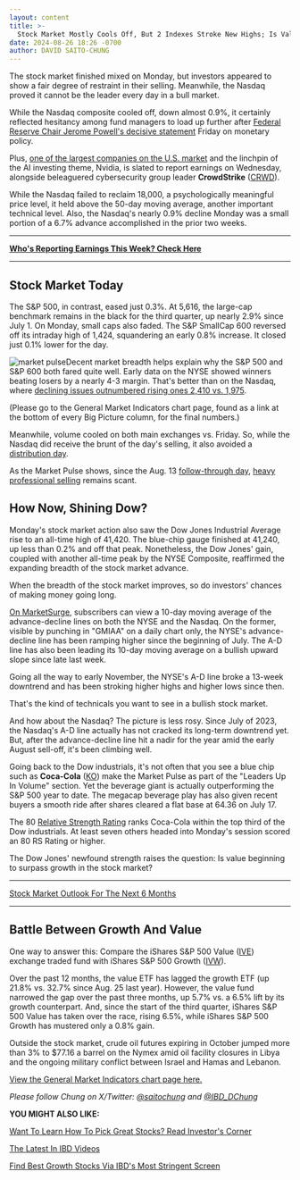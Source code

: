 ```yaml
---
layout: content
title: >-
  Stock Market Mostly Cools Off, But 2 Indexes Stroke New Highs; Is Value Beating Growth Now?
date: 2024-08-26 18:26 -0700
author: DAVID SAITO-CHUNG
---
```






The stock market finished mixed on Monday, but investors appeared to show a fair degree of restraint in their selling. Meanwhile, the Nasdaq proved it cannot be the leader every day in a bull market.




While the Nasdaq composite cooled off, down almost 0.9%, it certainly reflected hesitancy among fund managers to load up further after [Federal Reserve Chair Jerome Powell's decisive statement](https://www.investors.com/news/economy/jackson-hole-federal-reserve-chairman-jerome-powell-rate-cuts-labor-market-sp-500/) Friday on monetary policy.


Plus, [one of the largest companies on the U.S. market](https://www.investors.com/news/technology/nvidia-stock-nvda-preview-fiscal-q2-2025-earnings/) and the linchpin of the AI investing theme, Nvidia, is slated to report earnings on Wednesday, alongside beleaguered cybersecurity group leader **CrowdStrike** ([CRWD](https://research.investors.com/quote.aspx?symbol=CRWD)).


While the Nasdaq failed to reclaim 18,000, a psychologically meaningful price level, it held above the 50-day moving average, another important technical level. Also, the Nasdaq's nearly 0.9% decline Monday was a small portion of a 6.7% advance accomplished in the prior two weeks.




---


[**Who's Reporting Earnings This Week? Check Here**](https://www.investors.com/research/earnings-calendar-analyst-estimates-stocks-to-watch/)




---


Stock Market Today
------------------


The S&P 500, in contrast, eased just 0.3%. At 5,616, the large-cap benchmark remains in the black for the third quarter, up nearly 2.9% since July 1. On Monday, small caps also faded. The S&P SmallCap 600 reversed off its intraday high of 1,424, squandering an early 0.8% increase. It closed just 0.1% lower for the day.



![market pulse](https://www.investors.com/wp-content/uploads/2024/08/MP082624-249x300.jpg)Decent market breadth helps explain why the S&P 500 and S&P 600 both fared quite well. Early data on the NYSE showed winners beating losers by a nearly 4-3 margin. That's better than on the Nasdaq, where [declining issues outnumbered rising ones 2,410 vs. 1,975](https://www.nasdaq.com/market-activity/daily-market-statistics).


(Please go to the General Market Indicators chart page, found as a link at the bottom of every Big Picture column, for the final numbers.)


Meanwhile, volume cooled on both main exchanges vs. Friday. So, while the Nasdaq did receive the brunt of the day's selling, it also avoided a [distribution day](https://www.investors.com/how-to-invest/investors-corner/how-to-spot-stock-market-tops-track-the-distribution-days/).


As the Market Pulse shows, since the Aug. 13 [follow-through day](https://www.investors.com/how-to-invest/investors-corner/follow-through-signals-market-uptrend/), [heavy professional selling](https://www.investors.com/how-to-invest/investors-corner/how-do-you-spot-a-major-market-top-easy-look-for-heavy-distribution/) remains scant.


How Now, Shining Dow?
---------------------


Monday's stock market action also saw the Dow Jones Industrial Average rise to an all-time high of 41,420. The blue-chip gauge finished at 41,240, up less than 0.2% and off that peak. Nonetheless, the Dow Jones' gain, coupled with another all-time peak by the NYSE Composite, reaffirmed the expanding breadth of the stock market advance.


When the breadth of the stock market improves, so do investors' chances of making money going long.


[On MarketSurge](https://marketsurge.investors.com/?src=A012BF), subscribers can view a 10-day moving average of the advance-decline lines on both the NYSE and the Nasdaq. On the former, visible by punching in "GMIAA" on a daily chart only, the NYSE's advance-decline line has been ramping higher since the beginning of July. The A-D line has also been leading its 10-day moving average on a bullish upward slope since late last week.


Going all the way to early November, the NYSE's A-D line broke a 13-week downtrend and has been stroking higher highs and higher lows since then.


That's the kind of technicals you want to see in a bullish stock market.


And how about the Nasdaq? The picture is less rosy. Since July of 2023, the Nasdaq's A-D line actually has not cracked its long-term downtrend yet. But, after the advance-decline line hit a nadir for the year amid the early August sell-off, it's been climbing well.


Going back to the Dow industrials, it's not often that you see a blue chip such as **Coca-Cola** ([KO](https://research.investors.com/quote.aspx?symbol=KO)) make the Market Pulse as part of the "Leaders Up In Volume" section. Yet the beverage giant is actually outperforming the S&P 500 year to date. The megacap beverage play has also given recent buyers a smooth ride after shares cleared a flat base at 64.36 on July 17.


The 80 [Relative Strength Rating](https://www.investors.com/how-to-invest/investors-corner/relative-strength-rating-stock-chart-analysis-helps-pick-outstanding-growth-stocks/) ranks Coca-Cola within the top third of the Dow industrials. At least seven others headed into Monday's session scored an 80 RS Rating or higher.


The Dow Jones' newfound strength raises the question: Is value beginning to surpass growth in the stock market?




---


[Stock Market Outlook For The Next 6 Months](https://www.investors.com/news/stock-market-forecast-next-6-months-magnificent-seven-tech-sp500-nasdaq/)




---


Battle Between Growth And Value
-------------------------------


One way to answer this: Compare the iShares S&P 500 Value ([IVE](https://research.investors.com/quote.aspx?symbol=IVE)) exchange traded fund with iShares S&P 500 Growth ([IVW](https://research.investors.com/quote.aspx?symbol=IVW)).


Over the past 12 months, the value ETF has lagged the growth ETF (up 21.8% vs. 32.7% since Aug. 25 last year). However, the value fund narrowed the gap over the past three months, up 5.7% vs. a 6.5% lift by its growth counterpart. And, since the start of the third quarter, iShares S&P 500 Value has taken over the race, rising 6.5%, while iShares S&P 500 Growth has mustered only a 0.8% gain.


Outside the stock market, crude oil futures expiring in October jumped more than 3% to $77.16 a barrel on the Nymex amid oil facility closures in Libya and the ongoing military conflict between Israel and Hamas and Lebanon.


[View the General Market Indicators chart page here.](https://www.investors.com/wp-content/uploads/2024/08/DailyGMI_082624.pdf)


*Please follow Chung on X/Twitter:* [*@saitochung*](https://twitter.com/SaitoChung) *and* [*@IBD\_DChung*](https://twitter.com/IBD_DChung)


**YOU MIGHT ALSO LIKE:**


[Want To Learn How To Pick Great Stocks? Read Investor's Corner](https://www.investors.com/category/how-to-invest/investors-corner/)


[The Latest In IBD Videos](https://www.investors.com/ibd-videos)


[Find Best Growth Stocks Via IBD's Most Stringent Screen](https://research.investors.com/stock-lists/sector-leaders)


 




